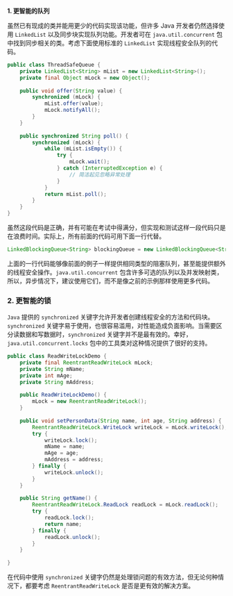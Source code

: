 **1. 更智能的队列**

虽然已有现成的类并能用更少的代码实现该功能，但许多 Java 开发者仍然选择使用 `LinkedList` 以及同步块实现队列功能。开发者可在 `java.util.concurrent` 包中找到同步相关的类。考虑下面使用标准的 `LinkedList` 实现线程安全队列的代码。

```java
public class ThreadSafeQueue {
    private LinkedList<String> mList = new LinkedList<String>();
    private final Object mLock = new Object();
    
    public void offer(String value) {
        synchronized (mLock) {
            mList.offer(value);
            mLock.notifyAll();
        }
    }
    
    public synchronized String poll() {
        synchronized (mLock) {
            while (mList.isEmpty()) {
                try {
                    mLock.wait();
                } catch (InterruptedException e) {
                    // 简洁起见忽略异常处理
                }
            }
            return mList.poll();
        }
    }
}
```

虽然这段代码是正确，并有可能在考试中得满分，但实现和测试这样一段代码只是在浪费时间。实际上，所有前面的代码可用下面一行代替。

```java
LinkedBlockingQueue<String> blockingQueue = new LinkedBlockingQueue<String>();
```

上面的一行代码能够像前面的例子一样提供相同类型的阻塞队列，甚至能提供额外的线程安全操作。`java.util.concurrent` 包含许多可选的队列以及并发映射类，所以，异步情况下，建议使用它们，而不是像之前的示例那样使用更多代码。

### 2. 更智能的锁

`Java` 提供的 `synchronized` 关键字允许开发者创建线程安全的方法和代码块。 `synchronized` 关键字易于使用，也很容易滥用，对性能造成负面影响。当需要区分读数据和写数据时，`synchronized` 关键字并不是最有效的。幸好，`java.util.concurrent.locks` 包中的工具类对这种情况提供了很好的支持。

```java
public class ReadWriteLockDemo {
    private final ReentrantReadWriteLock mLock;
    private String mName;
    private int mAge;
    private String mAddress;
    
    public ReadWriteLockDemo() {
        mLock = new ReentrantReadWriteLock();
    }
    
    public void setPersonData(String name, int age, String address) {
        ReentrantReadWriteLock.WriteLock writeLock = mLock.writeLock();
        try {
            writeLock.lock();
            mName = name;
            mAge = age;
            mAddress = address;
        } finally {
            writeLock.unlock();
        }
    }
    
    public String getName() {
        ReentrantReadWriteLock.ReadLock readLock = mLock.readLock();
        try {
            readLock.lock();
            return name;
        } finally {
            readLock.unlock();
        }
    }
    
}
```

在代码中使用 `synchronized` 关键字仍然是处理锁问题的有效方法，但无论何种情况下，都要考虑 `ReentrantReadWriteLock` 是否是更有效的解决方案。